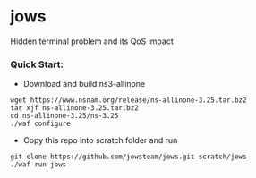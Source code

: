 # jows #
Hidden terminal problem and its QoS impact

### Quick Start: ###

 * Download and build ns3-allinone
~~~~
wget https://www.nsnam.org/release/ns-allinone-3.25.tar.bz2
tar xjf ns-allinone-3.25.tar.bz2
cd ns-allinone-3.25/ns-3.25
./waf configure
~~~~
 * Copy this repo into scratch folder and run
~~~~
git clone https://github.com/jowsteam/jows.git scratch/jows
./waf run jows
~~~~
